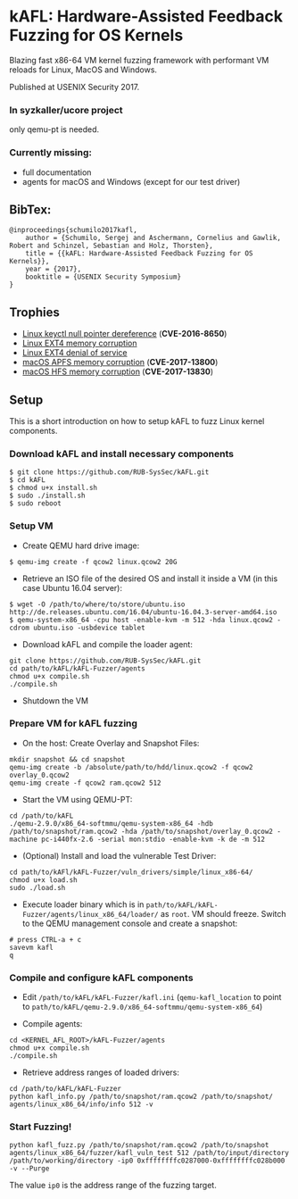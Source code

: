 # kAFL: Hardware-Assisted Feedback Fuzzing for OS Kernels

Blazing fast x86-64 VM kernel fuzzing framework with performant VM reloads for Linux, MacOS and Windows.

Published at USENIX Security 2017.

### In syzkaller/ucore project

only qemu-pt is needed.

### Currently missing: 

- full documentation
- agents for macOS and Windows (except for our test driver)

## BibTex:
```
@inproceedings{schumilo2017kafl,
    author = {Schumilo, Sergej and Aschermann, Cornelius and Gawlik, Robert and Schinzel, Sebastian and Holz, Thorsten},
    title = {{kAFL: Hardware-Assisted Feedback Fuzzing for OS Kernels}},
    year = {2017},
    booktitle = {USENIX Security Symposium} 
}
```

## Trophies

- [Linux keyctl null pointer dereference](http://seclists.org/fulldisclosure/2016/Nov/76) (**CVE-2016-8650**)
- [Linux EXT4 memory corruption](http://seclists.org/fulldisclosure/2016/Nov/75)
- [Linux EXT4 denial of service](http://seclists.org/bugtraq/2016/Nov/1) 
- [macOS APFS memory corruption](https://support.apple.com/en-us/HT208221) (**CVE-2017-13800**)
- [macOS HFS memory corruption](https://support.apple.com/en-us/HT208221) (**CVE-2017-13830**)


## Setup

This is a short introduction on how to setup kAFL to fuzz Linux kernel components.

### Download kAFL and install necessary components
```
$ git clone https://github.com/RUB-SysSec/kAFL.git
$ cd kAFL
$ chmod u+x install.sh
$ sudo ./install.sh
$ sudo reboot
```

### Setup VM
* Create QEMU hard drive image:

```
$ qemu-img create -f qcow2 linux.qcow2 20G
```

* Retrieve an ISO file of the desired OS and install it inside a VM (in this case Ubuntu 16.04 server):

```
$ wget -O /path/to/where/to/store/ubuntu.iso http://de.releases.ubuntu.com/16.04/ubuntu-16.04.3-server-amd64.iso
$ qemu-system-x86_64 -cpu host -enable-kvm -m 512 -hda linux.qcow2 -cdrom ubuntu.iso -usbdevice tablet
```

* Download kAFL and compile the loader agent:

```
git clone https://github.com/RUB-SysSec/kAFL.git
cd path/to/kAFL/kAFL-Fuzzer/agents
chmod u+x compile.sh
./compile.sh
```

* Shutdown the VM

### Prepare VM for kAFL fuzzing

* On the host: Create Overlay and Snapshot Files:

```
mkdir snapshot && cd snapshot
qemu-img create -b /absolute/path/to/hdd/linux.qcow2 -f qcow2 overlay_0.qcow2
qemu-img create -f qcow2 ram.qcow2 512
```

* Start the VM using QEMU-PT:

```
cd /path/to/kAFL
./qemu-2.9.0/x86_64-softmmu/qemu-system-x86_64 -hdb /path/to/snapshot/ram.qcow2 -hda /path/to/snapshot/overlay_0.qcow2 -machine pc-i440fx-2.6 -serial mon:stdio -enable-kvm -k de -m 512
```

* (Optional) Install and load the vulnerable Test Driver:

```
cd path/to/kAFl/kAFL-Fuzzer/vuln_drivers/simple/linux_x86-64/
chmod u+x load.sh
sudo ./load.sh
```

* Execute loader binary which is in `path/to/kAFL/kAFL-Fuzzer/agents/linux_x86_64/loader/` as `root`. VM should freeze. Switch to the QEMU management console and create a snapshot:

```
# press CTRL-a + c
savevm kafl
q 
```

### Compile and configure kAFL components
* Edit `/path/to/kAFL/kAFL-Fuzzer/kafl.ini` (`qemu-kafl_location` to point to `path/to/kAFL/qemu-2.9.0/x86_64-softmmu/qemu-system-x86_64`)

* Compile agents:

```
cd <KERNEL_AFL_ROOT>/kAFL-Fuzzer/agents
chmod u+x compile.sh
./compile.sh
```

* Retrieve address ranges of loaded drivers:

```
cd /path/to/kAFL/kAFL-Fuzzer
python kafl_info.py /path/to/snapshot/ram.qcow2 /path/to/snapshot/ agents/linux_x86_64/info/info 512 -v
```

### Start Fuzzing!

```
python kafl_fuzz.py /path/to/snapshot/ram.qcow2 /path/to/snapshot agents/linux_x86_64/fuzzer/kafl_vuln_test 512 /path/to/input/directory /path/to/working/directory -ip0 0xffffffffc0287000-0xffffffffc028b000 -v --Purge
```

The value `ip0` is the address range of the fuzzing target.
